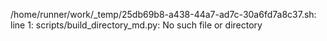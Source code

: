 /home/runner/work/_temp/25db69b8-a438-44a7-ad7c-30a6fd7a8c37.sh: line 1: scripts/build_directory_md.py: No such file or directory

